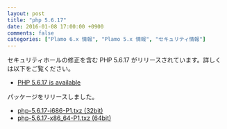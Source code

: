 ```yaml
---
layout: post
title: "php 5.6.17"
date: 2016-01-08 17:00:00 +0900
comments: false
categories: ["Plamo 6.x 情報", "Plamo 5.x 情報", "セキュリティ情報"]
---
```

セキュリティホールの修正を含む PHP 5.6.17 がリリースされています。詳しくは以下をご覧ください。

* [PHP 5.6.17 is available](http://php.net/archive/2016.php#id2016-01-07-3)

パッケージをリリースしました。

* [php-5.6.17-i686-P1.txz (32bit)](ftp://plamo.linet.gr.jp/pub/Plamo-5.x/x86/plamo/05_ext/network2.txz/php-5.6.17-i686-P1.txz)
* [php-5.6.17-x86_64-P1.txz (64bit)](ftp://plamo.linet.gr.jp/pub/Plamo-5.x/x86_64/plamo/05_ext/network2.txz/php-5.6.17-x86_64-P1.txz)
